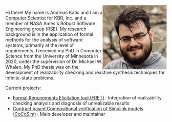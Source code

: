 <img src="andreaskatis.jpg" width="200" style="float:right;"/>

Hi there! My name is Andreas Katis and I am a Computer Scientist for KBR, Inc. and a member of NASA Ames's Robust Software Engineering group (RSE).
My research background is in the application of formal methods for the analysis of software systems, primarily at the level of requirements.
I received my PhD in Computer Science from the University of Minnesota in 2020, under the supervision of Dr. Michael W. Whalen. My PhD thesis was on the
development of realizability checking and reactive synthesis techniques for infinite-state problems.


Current projects:

- [Formal Requirements Elicitation tool (FRET)](https://github.com/NASA-SW-VnV/fret) : Integration of realizability checking analysis and diagnosis of unrealizable results
- [Contract based Compositional verification of Simulink models (CoCoSim)](https://github.com/NASA-SW-VnV/CoCoSim) : Main developer and maintainer
